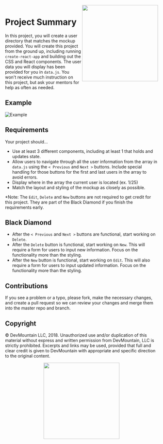 <img src="https://s3.amazonaws.com/devmountain/readme-logo.png" width="250" align="right">

# Project Summary

In this project, you will create a user directory that matches the mockup provided. You will create this project from the ground up, including running `create-react-app` and building out the CSS and React components. The user data you will display has been provided for you in `data.js`. You won't receive much instruction on this project, but ask your mentors for help as often as needed.

## Example

![Example](https://github.com/DevMountain/react-i-ii-afternoon/blob/master/mockup.jpeg?raw=true)

## Requirements

Your project should...

- Use at least 3 different components, including at least 1 that holds and updates state.
- Allow users to navigate through all the user information from the array in `data.js` using the `< Previous` and `Next >` buttons. Include special handling for those buttons for the first and last users in the array to avoid errors.
- Display where in the array the current user is located (ex. 1/25)
- Match the layout and styling of the mockup as closely as possible.

\*Note: The `Edit`, `Delete` and `New` buttons are not required to get credit for this project. They are part of the Black Diamond if you finish the requirements early.

## Black Diamond

- After the `< Previous` and `Next >` buttons are functional, start working on `Delete`.
- After the `Delete` button is functional, start working on `New`. This will require a form for users to input new information. Focus on the functionality more than the styling.
- After the `New` button is functional, start working on `Edit`. This will also require a form for users to input updated information. Focus on the functionality more than the styling.

## Contributions

If you see a problem or a typo, please fork, make the necessary changes, and create a pull request so we can review your changes and merge them into the master repo and branch.

## Copyright

© DevMountain LLC, 2018. Unauthorized use and/or duplication of this material without express and written permission from DevMountain, LLC is strictly prohibited. Excerpts and links may be used, provided that full and clear credit is given to DevMountain with appropriate and specific direction to the original content.

<p align="center">
<img src="https://s3.amazonaws.com/devmountain/readme-logo.png" width="250">
</p>
